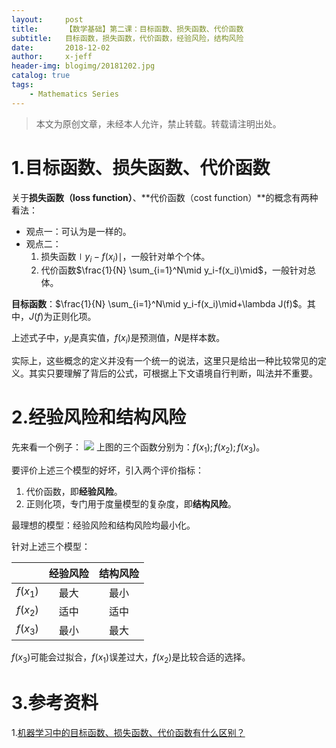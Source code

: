 ```yaml
---
layout:     post
title:      【数学基础】第二课：目标函数、损失函数、代价函数
subtitle:   目标函数，损失函数，代价函数，经验风险，结构风险
date:       2018-12-02
author:     x-jeff
header-img: blogimg/20181202.jpg
catalog: true
tags:
    - Mathematics Series
---  
```

>本文为原创文章，未经本人允许，禁止转载。转载请注明出处。

# 1.目标函数、损失函数、代价函数
关于**损失函数（loss function）**、**代价函数（cost function）**的概念有两种看法：

* 观点一：可认为是一样的。
* 观点二：
	1. 损失函数$\mid y_i-f(x_i)\mid$，一般针对单个个体。
	2. 代价函数$\frac{1}{N} \sum_{i=1}^N\mid y_i-f(x_i)\mid$，一般针对总体。
	
**目标函数**：$\frac{1}{N} \sum_{i=1}^N\mid y_i-f(x_i)\mid+\lambda J(f)$。其中，$J(f)$为正则化项。

上述式子中，$y_i$是真实值，$f(x_i)$是预测值，$N$是样本数。

实际上，这些概念的定义并没有一个统一的说法，这里只是给出一种比较常见的定义。其实只要理解了背后的公式，可根据上下文语境自行判断，叫法并不重要。

# 2.经验风险和结构风险
先来看一个例子：
![](https://xjeffblogimg.oss-cn-beijing.aliyuncs.com/BLOGIMG/BlogImage/MathematicsSeries/Lesson2/2x1.jpg)
上图的三个函数分别为：$f(x_1);f(x_2);f(x_3)$。

要评价上述三个模型的好坏，引入两个评价指标：

1. 代价函数，即**经验风险**。
2. 正则化项，专门用于度量模型的复杂度，即**结构风险**。

最理想的模型：经验风险和结构风险均最小化。

针对上述三个模型：

||经验风险|结构风险|
|:---:|:---:|:---:|
|$f(x_1)$|最大|最小|
|$f(x_2)$|适中|适中|
|$f(x_3)$|最小|最大|

$f(x_3)$可能会过拟合，$f(x_1)$误差过大，$f(x_2)$是比较合适的选择。


# 3.参考资料
1.[机器学习中的目标函数、损失函数、代价函数有什么区别？](https://www.zhihu.com/question/52398145/answer/209358209)